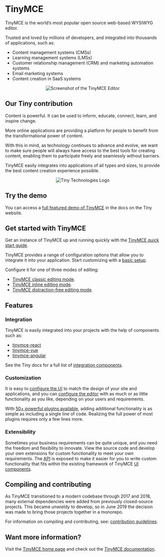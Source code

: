 # TinyMCE

TinyMCE is the world’s most popular open source web-based WYSIWYG editor.

Trusted and loved by millions of developers, and integrated into thousands of applications, such as:

- Content management systems (CMSs)
- Learning management systems (LMSs)
- Customer relationship management (CRM) and marketing automation systems
- Email marketing systems
- Content creation in SaaS systems

<p align="center">
  <img loading="lazy"  alt="Screenshot of the TinyMCE Editor" src="https://www.tiny.cloud/storage/github-readme-images/tinymce-editor.png"\>
</p>

## Our Tiny contribution

Content is powerful. It can be used to inform, educate, connect, learn, and inspire change.

More online applications are providing a platform for people to benefit from the transformational power of content.

With this in mind, as technology continues to advance and evolve, we want to make sure people will always have access to the best tools for creating content, enabling them to participate freely and seamlessly without barriers.

TinyMCE easily integrates into applications of all types and sizes, to provide the best content creation experience possible.

<p align="center">
  <img loading="lazy"  alt="Tiny Technologies Logo" src="https://www.tiny.cloud/storage/github-readme-images/tiny-image.png"\>
</p>

## Try the demo

You can access a [full featured demo of TinyMCE](https://www.tiny.cloud/docs/demo/full-featured/) in the docs on the Tiny website.

## Get started with TinyMCE

Get an instance of TinyMCE up and running quickly with the [TinyMCE quick start guide](https://www.tiny.cloud/docs/quick-start/).

TinyMCE provides a range of configuration options that allow you to integrate it into your application. Start customizing with a [basic setup](https://www.tiny.cloud/docs/general-configuration-guide/basic-setup/).

Configure it for one of three modes of editing:

- [TinyMCE classic editing mode](https://www.tiny.cloud/docs/general-configuration-guide/use-tinymce-classic/).
- [TinyMCE inline editing mode](https://www.tiny.cloud/docs/general-configuration-guide/use-tinymce-inline/).
- [TinyMCE distraction-free editing mode](https://www.tiny.cloud/docs/general-configuration-guide/use-tinymce-distraction-free/).

## Features

### Integration

TinyMCE is easily integrated into your projects with the help of components such as:

- [tinymce-react](https://github.com/tinymce/tinymce-react)
- [tinymce-vue](https://github.com/tinymce/tinymce-vue)
- [tinymce-angular](https://github.com/tinymce/tinymce-angular)

See the Tiny docs for a full list of [integration components](https://www.tiny.cloud/docs/integrations/).

### Customization

It is easy to [configure the UI](https://www.tiny.cloud/docs/general-configuration-guide/customize-ui/) to match the design of your site and applications, and you can [configure the editor](https://www.tiny.cloud/docs/general-configuration-guide/basic-setup/) with as much or as little functionality as you like, depending on your users and requirements.

With [50+ powerful plugins available](https://www.tiny.cloud/apps/), adding additional functionality is as simple as including a single line of code. Realizing the full power of most plugins requires only a few lines more.

### Extensibility

Sometimes your business requirements can be quite unique, and you need the freedom and flexibility to innovate. View the source code and develop your own extensions for custom functionality to meet your own requirements. The [API](https://www.tiny.cloud/docs/api/) is exposed to make it easier for you to write custom functionality that fits within the existing framework of TinyMCE [UI components](https://www.tiny.cloud/docs/ui-components/).

## Compiling and contributing

As TinyMCE transitioned to a modern codebase through 2017 and 2018, many external dependencies were added from previously closed-source projects. This became unwieldy to develop, so in June 2019 the decision was made to bring those projects together in a monorepo.

For information on compiling and contributing, see: [contribution guidelines](https://github.com/tinymce/tinymce/blob/master/CONTRIBUTING.md).

## Want more information?

Visit the [TinyMCE home page](https://tiny.cloud/) and check out the [TinyMCE documentation](https://www.tiny.cloud/docs/).
